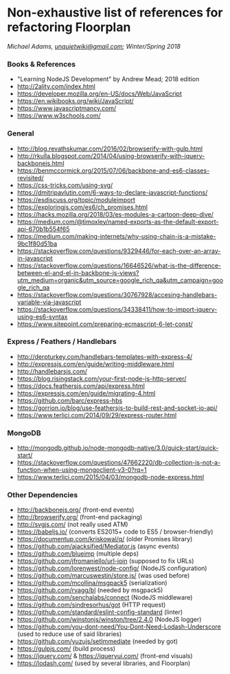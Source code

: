 Non-exhaustive list of references for refactoring Floorplan
=========

*Michael Adams, unquietwiki@gmail.com; Winter/Spring 2018*

### Books & References

- "Learning NodeJS Development" by Andrew Mead; 2018 edition
- http://2ality.com/index.html
- https://developer.mozilla.org/en-US/docs/Web/JavaScript
- https://en.wikibooks.org/wiki/JavaScript/
- https://www.javascriptmancy.com/
- https://www.w3schools.com/

### General

- http://blog.revathskumar.com/2016/02/browserify-with-gulp.html
- http://rkulla.blogspot.com/2014/04/using-browserify-with-jquery-backbonejs.html
- https://benmccormick.org/2015/07/06/backbone-and-es6-classes-revisited/
- https://css-tricks.com/using-svg/
- https://dmitripavlutin.com/6-ways-to-declare-javascript-functions/
- https://esdiscuss.org/topic/moduleimport
- https://exploringjs.com/es6/ch_promises.html
- https://hacks.mozilla.org/2018/03/es-modules-a-cartoon-deep-dive/
- https://medium.com/@timoxley/named-exports-as-the-default-export-api-670b1b554f65
- https://medium.com/making-internets/why-using-chain-is-a-mistake-9bc1f80d51ba
- https://stackoverflow.com/questions/9329446/for-each-over-an-array-in-javascript
- https://stackoverflow.com/questions/16646526/what-is-the-difference-between-el-and-el-in-backbone-js-views?utm_medium=organic&utm_source=google_rich_qa&utm_campaign=google_rich_qa
- https://stackoverflow.com/questions/30767928/accesing-handlebars-variable-via-javascript
- https://stackoverflow.com/questions/34338411/how-to-import-jquery-using-es6-syntax
- https://www.sitepoint.com/preparing-ecmascript-6-let-const/

### Express / Feathers / Handlebars

- http://derpturkey.com/handlebars-templates-with-express-4/
- http://expressjs.com/en/guide/writing-middleware.html
- http://handlebarsjs.com/
- https://blog.risingstack.com/your-first-node-js-http-server/
- https://docs.feathersjs.com/api/express.html
- https://expressjs.com/en/guide/migrating-4.html
- https://github.com/barc/express-hbs
- https://gorrion.io/blog/use-feathersjs-to-build-rest-and-socket-io-api/
- https://www.terlici.com/2014/09/29/express-router.html

### MongoDB
- http://mongodb.github.io/node-mongodb-native/3.0/quick-start/quick-start/
- https://stackoverflow.com/questions/47662220/db-collection-is-not-a-function-when-using-mongoclient-v3-0?rq=1
- https://www.terlici.com/2015/04/03/mongodb-node-express.html

### Other Dependencies

- http://backbonejs.org/ (front-end events)
- http://browserify.org/ (front-end packaging)
- http://svgjs.com/ (not really used ATM)
- https://babeljs.io/ (converts ES2015+ code to ES5 / browser-friendly)
- https://documentup.com/kriskowal/q/ (older Promises library)
- https://github.com/ajacksified/Mediator.js (async events)
- https://github.com/blueimp (multiple deps)
- https://github.com/jfromaniello/url-join (supposed to fix URLs)
- https://github.com/lorenwest/node-config/ (NodeJS configuration)
- https://github.com/marcuswestin/store.js/ (was used before)
- https://github.com/mcollina/msgpack5 (serialization)
- https://github.com/rvagg/bl (needed by msgpack5)
- https://github.com/senchalabs/connect (NodeJS middleware)
- https://github.com/sindresorhus/got (HTTP request)
- https://github.com/standard/eslint-config-standard (linter)
- https://github.com/winstonjs/winston/tree/2.4.0 (NodeJS logger)
- https://github.com/you-dont-need/You-Dont-Need-Lodash-Underscore (used to reduce use of said libraries)
- https://github.com/yuzujs/setImmediate (needed by got)
- https://gulpjs.com/ (build process)
- https://jquery.com/ & https://jqueryui.com/ (front-end visuals)
- https://lodash.com/ (used by several libraries, and Floorplan)
